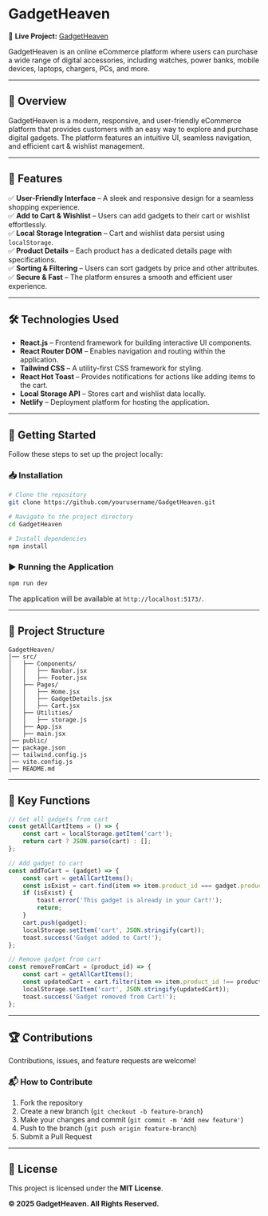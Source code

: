 # GadgetHeaven

🚀 **Live Project:** [GadgetHeaven](https://khalid-gadget-heaven.netlify.app)

GadgetHeaven is an online eCommerce platform where users can purchase a wide range of digital accessories, including watches, power banks, mobile devices, laptops, chargers, PCs, and more.

---

## 📌 Overview
GadgetHeaven is a modern, responsive, and user-friendly eCommerce platform that provides customers with an easy way to explore and purchase digital gadgets. The platform features an intuitive UI, seamless navigation, and efficient cart & wishlist management.

---

## 🎯 Features
✅ **User-Friendly Interface** – A sleek and responsive design for a seamless shopping experience.  
✅ **Add to Cart & Wishlist** – Users can add gadgets to their cart or wishlist effortlessly.  
✅ **Local Storage Integration** – Cart and wishlist data persist using `localStorage`.  
✅ **Product Details** – Each product has a dedicated details page with specifications.  
✅ **Sorting & Filtering** – Users can sort gadgets by price and other attributes.  
✅ **Secure & Fast** – The platform ensures a smooth and efficient user experience.  

---

## 🛠️ Technologies Used
- **React.js** – Frontend framework for building interactive UI components.
- **React Router DOM** – Enables navigation and routing within the application.
- **Tailwind CSS** – A utility-first CSS framework for styling.
- **React Hot Toast** – Provides notifications for actions like adding items to the cart.
- **Local Storage API** – Stores cart and wishlist data locally.
- **Netlify** – Deployment platform for hosting the application.

---

## 🚀 Getting Started
Follow these steps to set up the project locally:

### 📥 Installation
```sh
# Clone the repository
git clone https://github.com/yourusername/GadgetHeaven.git

# Navigate to the project directory
cd GadgetHeaven

# Install dependencies
npm install
```

### ▶️ Running the Application
```sh
npm run dev
```
The application will be available at `http://localhost:5173/`.

---

## 🔧 Project Structure
```
GadgetHeaven/
│── src/
│   ├── Components/
│   │   ├── Navbar.jsx
│   │   ├── Footer.jsx
│   ├── Pages/
│   │   ├── Home.jsx
│   │   ├── GadgetDetails.jsx
│   │   ├── Cart.jsx
│   ├── Utilities/
│   │   ├── storage.js
│   ├── App.jsx
│   ├── main.jsx
│── public/
│── package.json
│── tailwind.config.js
│── vite.config.js
│── README.md
```

---

## 📌 Key Functions
```javascript
// Get all gadgets from cart
const getAllCartItems = () => {
    const cart = localStorage.getItem('cart');
    return cart ? JSON.parse(cart) : [];
};

// Add gadget to cart
const addToCart = (gadget) => {
    const cart = getAllCartItems();
    const isExist = cart.find(item => item.product_id === gadget.product_id);
    if (isExist) {
        toast.error('This gadget is already in your Cart!');
        return;
    }
    cart.push(gadget);
    localStorage.setItem('cart', JSON.stringify(cart));
    toast.success('Gadget added to Cart!');
};

// Remove gadget from cart
const removeFromCart = (product_id) => {
    const cart = getAllCartItems();
    const updatedCart = cart.filter(item => item.product_id !== product_id);
    localStorage.setItem('cart', JSON.stringify(updatedCart));
    toast.success('Gadget removed from Cart!');
};
```

---

## 🏆 Contributions
Contributions, issues, and feature requests are welcome!

### 📬 How to Contribute
1. Fork the repository
2. Create a new branch (`git checkout -b feature-branch`)
3. Make your changes and commit (`git commit -m 'Add new feature'`)
4. Push to the branch (`git push origin feature-branch`)
5. Submit a Pull Request

---

## 📄 License
This project is licensed under the **MIT License**.

**© 2025 GadgetHeaven. All Rights Reserved.**
